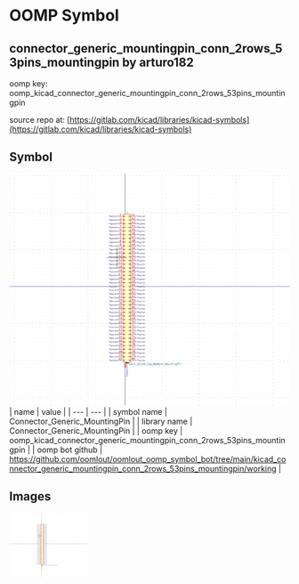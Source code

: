# OOMP Symbol  
## connector_generic_mountingpin_conn_2rows_53pins_mountingpin  by arturo182  
  
oomp key: oomp_kicad_connector_generic_mountingpin_conn_2rows_53pins_mountingpin  
  
source repo at: [https://gitlab.com/kicad/libraries/kicad-symbols](https://gitlab.com/kicad/libraries/kicad-symbols)  
## Symbol  
  
[![working.png](working_600.png)](working.png)  
| name | value | 
| --- | --- | 
| symbol name | Connector_Generic_MountingPin | 
| library name | Connector_Generic_MountingPin | 
| oomp key | oomp_kicad_connector_generic_mountingpin_conn_2rows_53pins_mountingpin | 
| oomp bot github | https://github.com/oomlout/oomlout_oomp_symbol_bot/tree/main/kicad_connector_generic_mountingpin_conn_2rows_53pins_mountingpin/working | 
## Images  
  
[![working.png](working_140.png)](working.png)  
